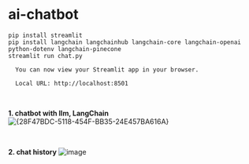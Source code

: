 # ai-chatbot

```
pip install streamlit
pip install langchain langchainhub langchain-core langchain-openai python-dotenv langchain-pinecone
streamlit run chat.py

  You can now view your Streamlit app in your browser.

  Local URL: http://localhost:8501
```

<br>
   
**1. chatbot with llm, LangChain**
![{28F47BDC-5118-454F-BB35-24E457BA616A}](https://github.com/user-attachments/assets/bd933516-d879-484d-b0f6-b50c71015da3)

<br>

**2. chat history**
![image](https://github.com/user-attachments/assets/a17f2557-b4b9-4f4e-b246-fa014e925f2c)
